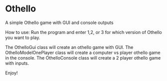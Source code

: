 # Othello
A simple Othello game with GUI and console outputs

How to use:
Run the program and enter 1,2, or 3 for which version of Othello you want to play.

The OthelloGui class will create an othello game with GUI.
The OthelloModelOnePlayer class will create a computer vs player othello game in the console.
The OthelloConsole class will create a 2 player othello game with inputs.

Enjoy!
